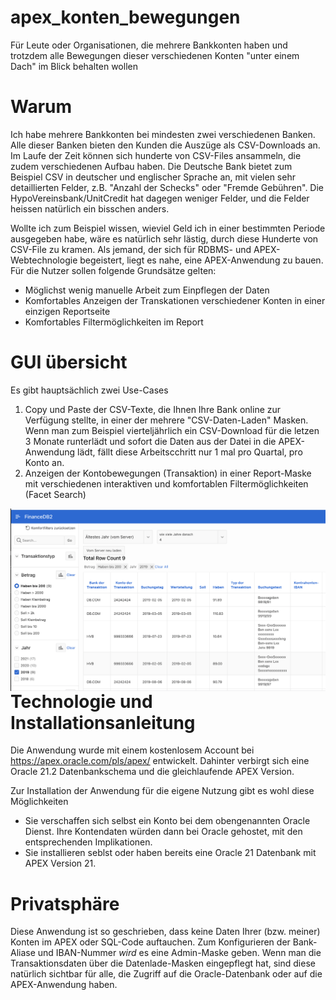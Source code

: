 # apex_konten_bewegungen
Für Leute oder Organisationen, die mehrere Bankkonten haben und trotzdem alle Bewegungen dieser verschiedenen Konten "unter einem Dach" im Blick behalten wollen

# Warum
Ich habe mehrere Bankkonten bei mindesten zwei verschiedenen Banken. Alle dieser Banken bieten den Kunden die Auszüge als CSV-Downloads an. Im Laufe der Zeit können sich hunderte von CSV-Files ansammeln, die zudem verschiedenen Aufbau haben. Die Deutsche Bank bietet zum Beispiel CSV in deutscher und englischer Sprache an, mit vielen sehr detaillierten Felder, z.B. "Anzahl der Schecks" oder "Fremde Gebühren". Die HypoVereinsbank/UnitCredit hat dagegen weniger Felder, und die Felder heissen natürlich ein bisschen anders.

Wollte ich zum Beispiel wissen, wieviel Geld ich in einer bestimmten Periode ausgegeben habe, wäre es natürlich sehr lästig, durch diese Hunderte von CSV-File zu kramen. Als jemand, der sich für RDBMS- und APEX-Webtechnologie begeistert, liegt es nahe, eine APEX-Anwendung zu bauen. Für die Nutzer sollen folgende Grundsätze gelten:

- Möglichst wenig manuelle Arbeit zum Einpflegen der Daten
- Komfortables Anzeigen der Transkationen verschiedener Konten in einer einzigen Reportseite
- Komfortables Filtermöglichkeiten im Report 

# GUI übersicht 
Es gibt hauptsächlich zwei Use-Cases
1. Copy und Paste der CSV-Texte, die Ihnen Ihre Bank online zur Verfügung stellte, in einer der mehrere "CSV-Daten-Laden" Masken. Wenn man zum Beispiel vierteljährlich ein CSV-Download für die letzen 3 Monate runterlädt und sofort die Daten aus der Datei in die APEX-Anwendung lädt, fällt diese Arbeitscchritt nur 1 mal pro Quartal, pro Konto an.
2. Anzeigen der Kontobewegungen (Transaktion) in einer Report-Maske mit verschiedenen interaktiven und komfortablen Filtermöglichkeiten (Facet Search)

<img src="presentation/Screenshot-Kontobwg-FacetSearch-Filtered-anonym.png"
     style="float: left; margin-right: 10px;" />

# Technologie und Installationsanleitung
Die Anwendung wurde mit einem kostenlosem Account bei https://apex.oracle.com/pls/apex/ entwickelt. Dahinter verbirgt sich eine Oracle 21.2 Datenbankschema und die gleichlaufende APEX Version.

Zur Installation der Anwendung für die eigene Nutzung gibt es wohl diese Möglichkeiten
- Sie verschaffen sich selbst ein Konto bei dem obengenannten Oracle Dienst. Ihre Kontendaten würden dann bei Oracle gehostet, mit den entsprechenden Implikationen.
- Sie installieren seblst oder haben bereits eine Oracle 21 Datenbank mit APEX Version 21.

# Privatsphäre
Diese Anwendung ist so geschrieben, dass keine Daten Ihrer (bzw. meiner) Konten im APEX oder SQL-Code auftauchen. Zum Konfigurieren der Bank-Aliase und IBAN-Nummer *wird* es eine Admin-Maske geben. Wenn man die Transaktionsdaten über die Datenlade-Masken eingepflegt hat, sind diese natürlich sichtbar für alle, die Zugriff auf die Oracle-Datenbank oder auf die APEX-Anwendung haben.
